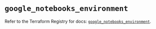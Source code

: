 # `google_notebooks_environment`

Refer to the Terraform Registry for docs: [`google_notebooks_environment`](https://registry.terraform.io/providers/hashicorp/google-beta/6.8.0/docs/resources/google_notebooks_environment).
